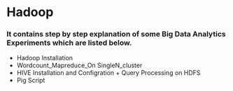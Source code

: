 # Hadoop
<h3> It contains step by step explanation of some Big Data Analytics Experiments which are listed below.</h3>
   <ul>
  <li>Hadoop Installation</li>
  <li>Wordcount_Mapreduce_On SingleN_cluster</li>
  <li>HIVE Installation and Configration + Query Processing on HDFS</li>
  <li>Pig Script</li>
  
